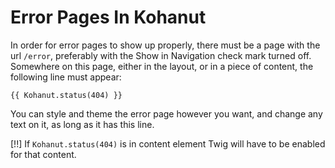 # Error Pages In Kohanut

In order for error pages to show up properly, there must be a page with the url `/error`, preferably with the Show in Navigation check mark turned off.  Somewhere on this page, either in the layout, or in a piece of content, the following line must appear:

    {{ Kohanut.status(404) }}

You can style and theme the error page however you want, and change any text on it, as long as it has this line.

[!!] If `Kohanut.status(404)` is in content element Twig will have to be enabled for that content.